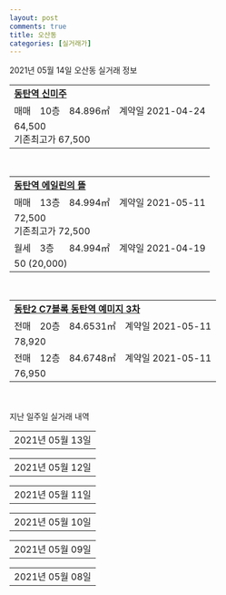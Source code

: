 ```yaml
---
layout: post
comments: true
title: 오산동
categories: [실거래가]
---
```


2021년 05월 14일 오산동 실거래 정보

<table>
  <tr>
    <td colspan="4" style="font-weight: bold;"><a href="https://search.naver.com/search.naver?query=동탄역 신미주">동탄역 신미주</a></td>
  </tr>
    
  <tr>
    <td>매매</td>
    <td>10층</td>
    <td>84.896㎡</td>
    <td>계약일 2021-04-24</td>
  </tr>
  <tr>
    <td colspan="4">64,500<br>기존최고가 67,500</td>
  </tr>
    
</table>
<br>
<table>
  <tr>
    <td colspan="4" style="font-weight: bold;"><a href="https://search.naver.com/search.naver?query=동탄역 에일린의 뜰">동탄역 에일린의 뜰</a></td>
  </tr>
    
  <tr>
    <td>매매</td>
    <td>13층</td>
    <td>84.994㎡</td>
    <td>계약일 2021-05-11</td>
  </tr>
  <tr>
    <td colspan="4">72,500<br>기존최고가 72,500</td>
  </tr>
    
  <tr>
    <td>월세</td>
    <td>3층</td>
    <td>84.994㎡</td>
    <td>계약일 2021-04-19</td>
  </tr>
  <tr>
    <td colspan="4">50 (20,000)</td>
  </tr>
    
</table>
<br>
<table>
  <tr>
    <td colspan="4" style="font-weight: bold;"><a href="https://search.naver.com/search.naver?query=동탄2 C7블록 동탄역 예미지 3차">동탄2 C7블록 동탄역 예미지 3차</a></td>
  </tr>
    
  <tr>
    <td>전매</td>
    <td>20층</td>
    <td>84.6531㎡</td>
    <td>계약일 2021-05-11</td>
  </tr>
  <tr>
    <td colspan="4">78,920</td>
  </tr>
    
  <tr>
    <td>전매</td>
    <td>12층</td>
    <td>84.6748㎡</td>
    <td>계약일 2021-05-11</td>
  </tr>
  <tr>
    <td colspan="4">76,950</td>
  </tr>
    
</table>
    
<div style="margin-top: 50px; margin-bottom: 13px">지난 일주일 실거래 내역</div>

  <table style="width: 100%; margin-bottom: 1px">
      <tr class="header">
        <td>2021년 05월 13일</td>
      </tr>
      <tr class="child" style="display: none">
        <td>
            
        <table>
          <tr>
            <td colspan="4" style="font-weight: bold;"><a href="https://search.naver.com/search.naver?query=동탄역 반도유보라 아이비파크5.0">동탄역 반도유보라 아이비파크5.0</a></td>
          </tr>

          <tr>
            <td>매매</td>
            <td>5층</td>
            <td>84.9739㎡</td>
            <td>계약일 2021-05-01</td>
          </tr>
          <tr>
            <td colspan="4">119,500<br>기존최고가 119,500</td>
          </tr>
    
        </table>
        <table style="margin-top: 5px">
          <tr>
            <td colspan="4" style="font-weight: bold;"><a href="https://search.naver.com/search.naver?query=동탄역 에일린의 뜰">동탄역 에일린의 뜰</a></td>
          </tr>
    
          <tr>
            <td>매매</td>
            <td>10층</td>
            <td>74.9737㎡</td>
            <td>계약일 2021-05-03</td>
          </tr>
          <tr>
            <td colspan="4">66,500<br>기존최고가 66,500</td>
          </tr>
    
        </table>
        <table style="margin-top: 5px">
          <tr>
            <td colspan="4" style="font-weight: bold;"><a href="https://search.naver.com/search.naver?query=동탄역 반도유보라 아이비파크 8.0">동탄역 반도유보라 아이비파크 8.0</a></td>
          </tr>
    
          <tr>
            <td>전세</td>
            <td>26층</td>
            <td>73.4311㎡</td>
            <td>계약일 2021-04-29</td>
          </tr>
          <tr>
            <td colspan="4">33,000</td>
          </tr>
    
        </table>
        <table style="margin-top: 5px">
          <tr>
            <td colspan="4" style="font-weight: bold;"><a href="https://search.naver.com/search.naver?query=동탄역 반도유보라 아이비파크6.0">동탄역 반도유보라 아이비파크6.0</a></td>
          </tr>
    
          <tr>
            <td>전세</td>
            <td>19층</td>
            <td>84.9885㎡</td>
            <td>계약일 2021-05-11</td>
          </tr>
          <tr>
            <td colspan="4">25,200</td>
          </tr>
    
        </table>
        <table style="margin-top: 5px">
          <tr>
            <td colspan="4" style="font-weight: bold;"><a href="https://search.naver.com/search.naver?query=동탄역 에일린의 뜰">동탄역 에일린의 뜰</a></td>
          </tr>
    
          <tr>
            <td>전세</td>
            <td>10층</td>
            <td>84.9941㎡</td>
            <td>계약일 2021-05-12</td>
          </tr>
          <tr>
            <td colspan="4">32,000</td>
          </tr>
    
        </table>
        <table style="margin-top: 5px">
          <tr>
            <td colspan="4" style="font-weight: bold;"><a href="https://search.naver.com/search.naver?query=동탄2 C7블록 동탄역 예미지 3차">동탄2 C7블록 동탄역 예미지 3차</a></td>
          </tr>
    
          <tr>
            <td>전매</td>
            <td>39층</td>
            <td>101.8228㎡</td>
            <td>계약일 2021-05-11</td>
          </tr>
          <tr>
            <td colspan="4">93,350</td>
          </tr>
    
          <tr>
            <td>전매</td>
            <td>41층</td>
            <td>84.6531㎡</td>
            <td>계약일 2021-05-11</td>
          </tr>
          <tr>
            <td colspan="4">83,170</td>
          </tr>
    
          <tr>
            <td>전매</td>
            <td>35층</td>
            <td>84.6531㎡</td>
            <td>계약일 2021-05-11</td>
          </tr>
          <tr>
            <td colspan="4">81,440</td>
          </tr>
    
          <tr>
            <td>전매</td>
            <td>4층</td>
            <td>84.6397㎡</td>
            <td>계약일 2021-05-11</td>
          </tr>
          <tr>
            <td colspan="4">76,070</td>
          </tr>
    
          <tr>
            <td>전매</td>
            <td>5층</td>
            <td>84.6397㎡</td>
            <td>계약일 2021-05-12</td>
          </tr>
          <tr>
            <td colspan="4">66,820</td>
          </tr>
    
          <tr>
            <td>전매</td>
            <td>4층</td>
            <td>84.6748㎡</td>
            <td>계약일 2021-05-12</td>
          </tr>
          <tr>
            <td colspan="4">66,420</td>
          </tr>
    
          <tr>
            <td>전매</td>
            <td>20층</td>
            <td>101.8228㎡</td>
            <td>계약일 2021-05-12</td>
          </tr>
          <tr>
            <td colspan="4">100,530</td>
          </tr>
    
        </table>
        <table style="margin-top: 5px">
          <tr>
            <td colspan="4" style="font-weight: bold;"><a href="https://search.naver.com/search.naver?query=동탄역 롯데캐슬 트리니티">동탄역 롯데캐슬 트리니티</a></td>
          </tr>
    
          <tr>
            <td>전매</td>
            <td>15층</td>
            <td>84.7002㎡</td>
            <td>계약일 2021-05-06</td>
          </tr>
          <tr>
            <td colspan="4">70,000</td>
          </tr>
    
        </table>
    
        </td>
      </tr>
  </table>
    
  <table style="width: 100%; margin-bottom: 1px">
      <tr class="header">
        <td>2021년 05월 12일</td>
      </tr>
      <tr class="child" style="display: none">
        <td>
            
        <table>
          <tr>
            <td colspan="4" style="font-weight: bold;"><a href="https://search.naver.com/search.naver?query=동탄2신도시 금강펜테리움 센트럴파크Ⅰ">동탄2신도시 금강펜테리움 센트럴파크Ⅰ</a></td>
          </tr>

          <tr>
            <td>매매</td>
            <td>3층</td>
            <td>84.9949㎡</td>
            <td>계약일 2021-04-23</td>
          </tr>
          <tr>
            <td colspan="4">65,000<br>기존최고가 65,000</td>
          </tr>
    
        </table>
        <table style="margin-top: 5px">
          <tr>
            <td colspan="4" style="font-weight: bold;"><a href="https://search.naver.com/search.naver?query=동탄역 반도유보라 아이비파크 7.0">동탄역 반도유보라 아이비파크 7.0</a></td>
          </tr>
    
          <tr>
            <td>월세</td>
            <td>27층</td>
            <td>86.2318㎡</td>
            <td>계약일 2021-05-08</td>
          </tr>
          <tr>
            <td colspan="4">65 (6,500)</td>
          </tr>
    
        </table>
        <table style="margin-top: 5px">
          <tr>
            <td colspan="4" style="font-weight: bold;"><a href="https://search.naver.com/search.naver?query=동탄역 파라곤">동탄역 파라곤</a></td>
          </tr>
    
          <tr>
            <td>월세</td>
            <td>31층</td>
            <td>79.8807㎡</td>
            <td>계약일 2021-04-03</td>
          </tr>
          <tr>
            <td colspan="4">135 (5,000)</td>
          </tr>
    
          <tr>
            <td>전세</td>
            <td>38층</td>
            <td>79.8807㎡</td>
            <td>계약일 2021-05-05</td>
          </tr>
          <tr>
            <td colspan="4">43,000</td>
          </tr>
    
        </table>
        <table style="margin-top: 5px">
          <tr>
            <td colspan="4" style="font-weight: bold;"><a href="https://search.naver.com/search.naver?query=동탄역린스트라우스">동탄역린스트라우스</a></td>
          </tr>
    
          <tr>
            <td>월세</td>
            <td>19층</td>
            <td>84.8421㎡</td>
            <td>계약일 2021-05-11</td>
          </tr>
          <tr>
            <td colspan="4">140 (5,000)</td>
          </tr>
    
        </table>
        <table style="margin-top: 5px">
          <tr>
            <td colspan="4" style="font-weight: bold;"><a href="https://search.naver.com/search.naver?query=동탄2 C7블록 동탄역 예미지 3차">동탄2 C7블록 동탄역 예미지 3차</a></td>
          </tr>
    
          <tr>
            <td>전매</td>
            <td>21층</td>
            <td>101.8228㎡</td>
            <td>계약일 2021-05-11</td>
          </tr>
          <tr>
            <td colspan="4">91,550</td>
          </tr>
    
          <tr>
            <td>전매</td>
            <td>18층</td>
            <td>101.8228㎡</td>
            <td>계약일 2021-05-11</td>
          </tr>
          <tr>
            <td colspan="4">91,550</td>
          </tr>
    
          <tr>
            <td>전매</td>
            <td>11층</td>
            <td>101.8228㎡</td>
            <td>계약일 2021-05-11</td>
          </tr>
          <tr>
            <td colspan="4">85,770</td>
          </tr>
    
          <tr>
            <td>전매</td>
            <td>46층</td>
            <td>84.6531㎡</td>
            <td>계약일 2021-05-11</td>
          </tr>
          <tr>
            <td colspan="4">84,300</td>
          </tr>
    
          <tr>
            <td>전매</td>
            <td>25층</td>
            <td>101.8228㎡</td>
            <td>계약일 2021-05-10</td>
          </tr>
          <tr>
            <td colspan="4">83,930</td>
          </tr>
    
          <tr>
            <td>전매</td>
            <td>32층</td>
            <td>84.6397㎡</td>
            <td>계약일 2021-05-11</td>
          </tr>
          <tr>
            <td colspan="4">83,860</td>
          </tr>
    
          <tr>
            <td>전매</td>
            <td>13층</td>
            <td>84.6397㎡</td>
            <td>계약일 2021-05-11</td>
          </tr>
          <tr>
            <td colspan="4">82,600</td>
          </tr>
    
          <tr>
            <td>전매</td>
            <td>27층</td>
            <td>101.8228㎡</td>
            <td>계약일 2021-05-10</td>
          </tr>
          <tr>
            <td colspan="4">80,130</td>
          </tr>
    
          <tr>
            <td>전매</td>
            <td>22층</td>
            <td>87.5651㎡</td>
            <td>계약일 2021-05-11</td>
          </tr>
          <tr>
            <td colspan="4">78,980</td>
          </tr>
    
          <tr>
            <td>전매</td>
            <td>15층</td>
            <td>84.6748㎡</td>
            <td>계약일 2021-05-11</td>
          </tr>
          <tr>
            <td colspan="4">77,880</td>
          </tr>
    
          <tr>
            <td>전매</td>
            <td>10층</td>
            <td>84.6397㎡</td>
            <td>계약일 2021-05-11</td>
          </tr>
          <tr>
            <td colspan="4">77,000</td>
          </tr>
    
          <tr>
            <td>전매</td>
            <td>18층</td>
            <td>84.6397㎡</td>
            <td>계약일 2021-05-10</td>
          </tr>
          <tr>
            <td colspan="4">74,930</td>
          </tr>
    
          <tr>
            <td>전매</td>
            <td>10층</td>
            <td>84.6531㎡</td>
            <td>계약일 2021-05-10</td>
          </tr>
          <tr>
            <td colspan="4">74,335</td>
          </tr>
    
          <tr>
            <td>전매</td>
            <td>11층</td>
            <td>84.6397㎡</td>
            <td>계약일 2021-05-11</td>
          </tr>
          <tr>
            <td colspan="4">74,000</td>
          </tr>
    
          <tr>
            <td>전매</td>
            <td>8층</td>
            <td>84.6397㎡</td>
            <td>계약일 2021-05-11</td>
          </tr>
          <tr>
            <td colspan="4">72,000</td>
          </tr>
    
          <tr>
            <td>전매</td>
            <td>4층</td>
            <td>84.6397㎡</td>
            <td>계약일 2021-05-10</td>
          </tr>
          <tr>
            <td colspan="4">68,070</td>
          </tr>
    
          <tr>
            <td>전매</td>
            <td>36층</td>
            <td>101.8228㎡</td>
            <td>계약일 2021-05-11</td>
          </tr>
          <tr>
            <td colspan="4">100,360</td>
          </tr>
    
        </table>
    
        </td>
      </tr>
  </table>
    
  <table style="width: 100%; margin-bottom: 1px">
      <tr class="header">
        <td>2021년 05월 11일</td>
      </tr>
      <tr class="child" style="display: none">
        <td>
            
        <table>
          <tr>
            <td colspan="4" style="font-weight: bold;"><a href="https://search.naver.com/search.naver?query=동탄역 에일린의 뜰">동탄역 에일린의 뜰</a></td>
          </tr>

          <tr>
            <td>매매</td>
            <td>14층</td>
            <td>84.7918㎡</td>
            <td>계약일 2021-05-07</td>
          </tr>
          <tr>
            <td colspan="4">67,900<br>기존최고가 67,900</td>
          </tr>
    
        </table>
        <table style="margin-top: 5px">
          <tr>
            <td colspan="4" style="font-weight: bold;"><a href="https://search.naver.com/search.naver?query=동탄역 반도유보라 아이비파크 7.0">동탄역 반도유보라 아이비파크 7.0</a></td>
          </tr>
    
          <tr>
            <td>전세</td>
            <td>47층</td>
            <td>76.1872㎡</td>
            <td>계약일 2021-03-27</td>
          </tr>
          <tr>
            <td colspan="4">40,000</td>
          </tr>
    
        </table>
        <table style="margin-top: 5px">
          <tr>
            <td colspan="4" style="font-weight: bold;"><a href="https://search.naver.com/search.naver?query=중흥에스클래스에코벨리">중흥에스클래스에코벨리</a></td>
          </tr>
    
          <tr>
            <td>전세</td>
            <td>5층</td>
            <td>83.0109㎡</td>
            <td>계약일 2021-04-05</td>
          </tr>
          <tr>
            <td colspan="4">38,000</td>
          </tr>
    
        </table>
        <table style="margin-top: 5px">
          <tr>
            <td colspan="4" style="font-weight: bold;"><a href="https://search.naver.com/search.naver?query=동탄2 C7블록 동탄역 예미지 3차">동탄2 C7블록 동탄역 예미지 3차</a></td>
          </tr>
    
          <tr>
            <td>전매</td>
            <td>35층</td>
            <td>101.8228㎡</td>
            <td>계약일 2021-05-10</td>
          </tr>
          <tr>
            <td colspan="4">96,870</td>
          </tr>
    
          <tr>
            <td>전매</td>
            <td>17층</td>
            <td>84.6748㎡</td>
            <td>계약일 2021-05-10</td>
          </tr>
          <tr>
            <td colspan="4">79,880</td>
          </tr>
    
          <tr>
            <td>전매</td>
            <td>19층</td>
            <td>84.6397㎡</td>
            <td>계약일 2021-05-10</td>
          </tr>
          <tr>
            <td colspan="4">78,430</td>
          </tr>
    
          <tr>
            <td>전매</td>
            <td>26층</td>
            <td>84.6748㎡</td>
            <td>계약일 2021-05-10</td>
          </tr>
          <tr>
            <td colspan="4">58,810</td>
          </tr>
    
        </table>
    
        </td>
      </tr>
  </table>
    
  <table style="width: 100%; margin-bottom: 1px">
      <tr class="header">
        <td>2021년 05월 10일</td>
      </tr>
      <tr class="child" style="display: none">
        <td>
            
        <table>
          <tr>
            <td colspan="4" style="font-weight: bold;"><a href="https://search.naver.com/search.naver?query=실거래정보없음">실거래정보없음</a></td>
          </tr>

        </table>
    
        </td>
      </tr>
  </table>
    
  <table style="width: 100%; margin-bottom: 1px">
      <tr class="header">
        <td>2021년 05월 09일</td>
      </tr>
      <tr class="child" style="display: none">
        <td>
            
        <table>
          <tr>
            <td colspan="4" style="font-weight: bold;"><a href="https://search.naver.com/search.naver?query=실거래정보없음">실거래정보없음</a></td>
          </tr>

        </table>
    
        </td>
      </tr>
  </table>
    
  <table style="width: 100%; margin-bottom: 1px">
      <tr class="header">
        <td>2021년 05월 08일</td>
      </tr>
      <tr class="child" style="display: none">
        <td>
            
        <table>
          <tr>
            <td colspan="4" style="font-weight: bold;"><a href="https://search.naver.com/search.naver?query=동탄역 롯데캐슬 트리니티">동탄역 롯데캐슬 트리니티</a></td>
          </tr>

          <tr>
            <td>전매</td>
            <td>32층</td>
            <td>102.7092㎡</td>
            <td>계약일 2021-05-04</td>
          </tr>
          <tr>
            <td colspan="4">97,865</td>
          </tr>
    
          <tr>
            <td>전매</td>
            <td>19층</td>
            <td>84.8222㎡</td>
            <td>계약일 2021-04-10</td>
          </tr>
          <tr>
            <td colspan="4">82,041</td>
          </tr>
    
          <tr>
            <td>전매</td>
            <td>45층</td>
            <td>102.7092㎡</td>
            <td>계약일 2021-04-11</td>
          </tr>
          <tr>
            <td colspan="4">178,110</td>
          </tr>
    
        </table>
    
        </td>
      </tr>
  </table>
    

